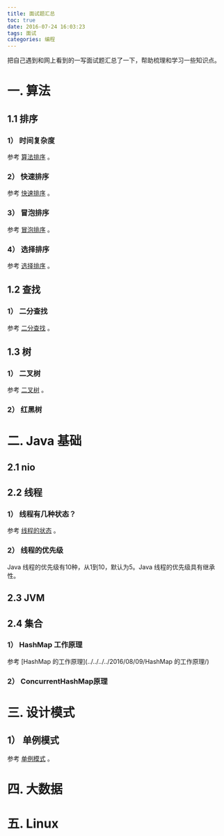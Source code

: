 ```yaml
---
title: 面试题汇总
toc: true
date: 2016-07-24 16:03:23
tags: 面试
categories: 编程
---
```


把自己遇到和网上看到的一写面试题汇总了一下，帮助梳理和学习一些知识点。

# 一. 算法
## 1.1 排序
### 1） 时间复杂度
参考 [算法排序](../../../../2016/07/16/排序算法/) 。
### 2） 快速排序
参考 [快速排序](../../../../2016/07/16/快速排序/) 。
### 3） 冒泡排序
参考 [冒泡排序](../../../../2016/07/16/冒泡排序/) 。
### 4） 选择排序
参考 [选择排序](../../../../2016/07/16/选择排序/) 。

## 1.2 查找
### 1） 二分查找
参考 [二分查找](../../../../2016/07/16/二分查找/) 。



## 1.3 树
### 1） 二叉树
参考 [二叉树](../../../../2016/07/16/二叉树/) 。
### 2） 红黑树

# 二. Java 基础
## 2.1 nio

## 2.2 线程
### 1） 线程有几种状态？
参考 [线程的状态](../../../../2016/07/24/线程的状态/) 。

### 2） 线程的优先级
Java 线程的优先级有10种，从1到10，默认为5。Java 线程的优先级具有继承性。


## 2.3 JVM

## 2.4 集合
### 1） HashMap 工作原理
参考 [HashMap 的工作原理](../../../../2016/08/09/HashMap 的工作原理/)

### 2） ConcurrentHashMap原理

# 三. 设计模式
## 1） 单例模式
参考 [单例模式](../../../../2016/08/02/单例模式/) 。

# 四. 大数据

# 五. Linux
